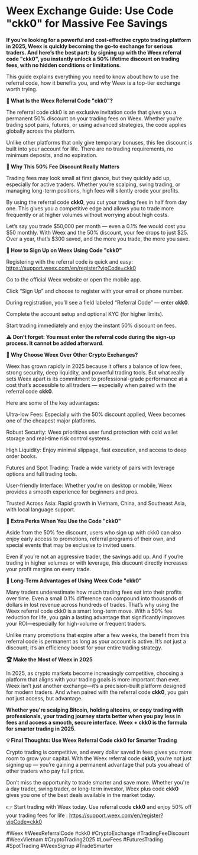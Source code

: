 
# Weex Exchange Guide: Use Code "ckk0" for Massive Fee Savings



**If you're looking for a powerful and cost-effective crypto trading platform in 2025, Weex is quickly becoming the go-to exchange for serious traders. And here’s the best part: by signing up with the Weex referral code "ckk0", you instantly unlock a 50% lifetime discount on trading fees, with no hidden conditions or limitations**.

This guide explains everything you need to know about how to use the referral code, how it benefits you, and why Weex is a top-tier exchange worth trying.

**🎯 What Is the Weex Referral Code "ckk0"?**

The referral code ckk0 is an exclusive invitation code that gives you a permanent 50% discount on your trading fees on Weex. Whether you're trading spot pairs, futures, or using advanced strategies, the code applies globally across the platform.

Unlike other platforms that only give temporary bonuses, this fee discount is built into your account for life. There are no trading requirements, no minimum deposits, and no expiration.

**🚀 Why This 50% Fee Discount Really Matters**

Trading fees may look small at first glance, but they quickly add up, especially for active traders. Whether you’re scalping, swing trading, or managing long-term positions, high fees will silently erode your profits.

By using the referral code **ckk0**, you cut your trading fees in half from day one. This gives you a competitive edge and allows you to trade more frequently or at higher volumes without worrying about high costs.

Let’s say you trade $50,000 per month — even a 0.1% fee would cost you $50 monthly. With Weex and the 50% discount, your fee drops to just $25. Over a year, that’s $300 saved, and the more you trade, the more you save.

**📝 How to Sign Up on Weex Using Code "ckk0"**

Registering with the referral code is quick and easy: https://support.weex.com/en/register?vipCode=ckk0

Go to the official Weex website or open the mobile app.

Click “Sign Up” and choose to register with your email or phone number.

During registration, you’ll see a field labeled “Referral Code” — enter **ckk0**.

Complete the account setup and optional KYC (for higher limits).

Start trading immediately and enjoy the instant 50% discount on fees.

⚠️ **Don’t forget: You must enter the referral code during the sign-up process. It cannot be added afterward**.

**🌟 Why Choose Weex Over Other Crypto Exchanges?**

Weex has grown rapidly in 2025 because it offers a balance of low fees, strong security, deep liquidity, and powerful trading tools. But what really sets Weex apart is its commitment to professional-grade performance at a cost that’s accessible to all traders — especially when paired with the referral code **ckk0**.

Here are some of the key advantages:

Ultra-low Fees: Especially with the 50% discount applied, Weex becomes one of the cheapest major platforms.

Robust Security: Weex prioritizes user fund protection with cold wallet storage and real-time risk control systems.

High Liquidity: Enjoy minimal slippage, fast execution, and access to deep order books.

Futures and Spot Trading: Trade a wide variety of pairs with leverage options and full trading tools.

User-friendly Interface: Whether you're on desktop or mobile, Weex provides a smooth experience for beginners and pros.

Trusted Across Asia: Rapid growth in Vietnam, China, and Southeast Asia, with local language support.

**🎁 Extra Perks When You Use the Code "ckk0"**

Aside from the 50% fee discount, users who sign up with ckk0 can also enjoy early access to promotions, referral programs of their own, and special events that may be exclusive to invited users.

Even if you’re not an aggressive trader, the savings add up. And if you’re trading in higher volumes or with leverage, this discount directly increases your profit margins on every trade.

**🧠 Long-Term Advantages of Using Weex Code "ckk0"**

Many traders underestimate how much trading fees eat into their profits over time. Even a small 0.1% difference can compound into thousands of dollars in lost revenue across hundreds of trades. That’s why using the Weex referral code ckk0 is a smart long-term move. With a 50% fee reduction for life, you gain a lasting advantage that significantly improves your ROI—especially for high-volume or frequent traders.

Unlike many promotions that expire after a few weeks, the benefit from this referral code is permanent as long as your account is active. It’s not just a discount; it’s an efficiency boost for your entire trading strategy.

**🏆 Make the Most of Weex in 2025**

In 2025, as crypto markets become increasingly competitive, choosing a platform that aligns with your trading goals is more important than ever. Weex isn’t just another exchange—it’s a precision-built platform designed for modern traders. And when paired with the referral code **ckk0**, you gain not just access, but advantage.

**Whether you're scalping Bitcoin, holding altcoins, or copy trading with professionals, your trading journey starts better when you pay less in fees and access a smooth, secure interface. Weex + ckk0 is the formula for smarter trading in 2025**.


**💡 Final Thoughts: Use Weex Referral Code ckk0 for Smarter Trading**

Crypto trading is competitive, and every dollar saved in fees gives you more room to grow your capital. With the Weex referral code **ckk0**, you’re not just signing up — you’re gaining a permanent advantage that puts you ahead of other traders who pay full price.

Don’t miss the opportunity to trade smarter and save more. Whether you're a day trader, swing trader, or long-term investor, Weex plus code **ckk0** gives you one of the best deals available in the market today.

👉 Start trading with Weex today. Use referral code **ckk0** and enjoy 50% off your trading fees for life : https://support.weex.com/en/register?vipCode=ckk0

#Weex #WeexReferralCode #ckk0 #CryptoExchange #TradingFeeDiscount #WeexVietnam #CryptoTrading2025 #LowFees #FuturesTrading #SpotTrading #WeexSignup #TradeSmarter
